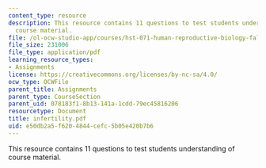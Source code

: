 ```yaml
---
content_type: resource
description: This resource contains 11 questions to test students understanding of
  course material.
file: /ol-ocw-studio-app/courses/hst-071-human-reproductive-biology-fall-2005/e50db2a5f6204844cefc5b05e420b7b6_infertility.pdf
file_size: 231006
file_type: application/pdf
learning_resource_types:
- Assignments
license: https://creativecommons.org/licenses/by-nc-sa/4.0/
ocw_type: OCWFile
parent_title: Assignments
parent_type: CourseSection
parent_uid: 078183f1-8b13-141a-1cdd-79ec45816206
resourcetype: Document
title: infertility.pdf
uid: e50db2a5-f620-4844-cefc-5b05e420b7b6
---
```

This resource contains 11 questions to test students understanding of course material.